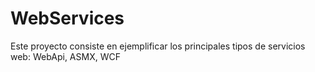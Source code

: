 # WebServices
Este proyecto consiste en ejemplificar los principales tipos de servicios web: WebApi, ASMX, WCF
